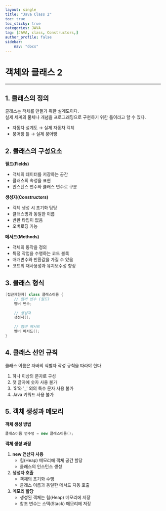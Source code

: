 ```yaml
---
layout: single
title: "Java Class 2"
toc: true
toc_sticky: true
categories: JAVA
tag: [JAVA, class, Constructors,]
author_profile: false
sidebar:
    nav: "docs"
---
```


# 객체와 클래스 2
---

## 1. 클래스의 정의
클래스는 객체를 만들기 위한 설계도이다. <br/>
실제 세계의 물체나 개념을 프로그래밍으로 구현하기 위한 틀이라고 할 수 있다.<br/>
- 자동차 설계도 → 실제 자동차 객체
- 붕어빵 틀 → 실제 붕어빵

## 2. 클래스의 구성요소
**필드(Fields)**
- 객체의 데이터를 저장하는 공간
- 클래스의 속성을 표현
- 인스턴스 변수와 클래스 변수로 구분

**생성자(Constructors)**
- 객체 생성 시 초기화 담당
- 클래스명과 동일한 이름
- 반환 타입이 없음
- 오버로딩 가능

**메서드(Methods)**
- 객체의 동작을 정의
- 특정 작업을 수행하는 코드 블록
- 매개변수와 반환값을 가질 수 있음
- 코드의 재사용성과 유지보수성 향상


## 3. 클래스 형식
```java
[접근제한자] class 클래스이름 {
    // 멤버 변수 (필드)
    멤버 변수;
    
    // 생성자
    생성자();
    
    // 멤버 메서드
    멤버 메서드();
}
```


## 4. 클래스 선언 규칙
클래스 이름은 자바의 식별자 작성 규칙을 따라야 한다
1. 하나 이상의 문자로 구성
2. 첫 글자에 숫자 사용 불가
3. '$'와 '_' 외의 특수 문자 사용 불가
4. Java 키워드 사용 불가


## 5. 객체 생성과 메모리

**객체 생성 방법**
```java
클래스이름 변수명 = new 클래스이름();
```

**객체 생성 과정**
1. **new 연산자 사용**
   - 힙(Heap) 메모리에 객체 공간 할당
   - 클래스의 인스턴스 생성
2. **생성자 호출**
   - 객체의 초기화 수행
   - 클래스 이름과 동일한 메서드 자동 호출
3. **메모리 할당**
   - 생성된 객체는 힙(Heap) 메모리에 저장
   - 참조 변수는 스택(Stack) 메모리에 저장